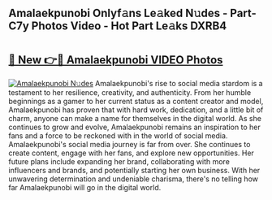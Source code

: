 ## Amalaekpunobi Onlyf𝚊ns Le𝚊ked N𝚞des - Part-C7y Photos Video - Hot Part Le𝚊ks DXRB4

# <h2><a href="http://ac30589.deff.icu/?id=Amalaekpunobi">🔗 New 👉🔴 Amalaekpunobi VIDEO Photos</a></h2>

[![Amalaekpunobi N𝚞des](https://i.imgur.com/rIISA9y.gif)](http://ac30589.deff.icu/?id=Amalaekpunobi)
Amalaekpunobi's rise to social media stardom is a testament to her resilience, creativity, and authenticity. From her humble beginnings as a gamer to her current status as a content creator and model, Amalaekpunobi has proven that with hard work, dedication, and a little bit of charm, anyone can make a name for themselves in the digital world. As she continues to grow and evolve, Amalaekpunobi remains an inspiration to her fans and a force to be reckoned with in the world of social media. Amalaekpunobi's social media journey is far from over. She continues to create content, engage with her fans, and explore new opportunities. Her future plans include expanding her brand, collaborating with more influencers and brands, and potentially starting her own business. With her unwavering determination and undeniable charisma, there's no telling how far Amalaekpunobi will go in the digital world.
